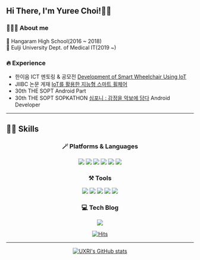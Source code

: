 ## Hi There, I'm Yuree Choi!👍🏻
  
### **👩🏻‍💻 About me**

🏫 Hangaram High School(2016 ~ 2018)  
🏫 Eulji University Dept. of Medical IT(2019 ~)

### **🔥 Experience**
- 한이음 ICT 멘토링 & 공모전 [Development of Smart Wheelchair Using IoT](https://www.hanium.or.kr/portal/project/teamBlogView.do)
- JIIBC 논문 게재 [IoT를 활용한 지능형 스마트 휠체어](http://www.jiibc.kr/bbs/board.php?bo_table=collect_paper&wr_id=3137&yy=2022)
- 30th THE SOPT Android Part
- 30th THE SOPT SOPKATHON [심포니 : 감정을 악보에 담다](https://github.com/THE-SOPT-SOPKATHON-TEAM6/Symphony-Android) Android Developer
---
  
## 💪🏻 Skills

<div align=center>
  
### 🪄 Platforms & Languages
<img src="https://img.shields.io/badge/Android-3DDC84?style=flat-square&logo=Android&logoColor=white"/> <img src="https://img.shields.io/badge/Python-3776AB?sytle=flat-square&logo=Python&logoColor=white"/> <img src="https://img.shields.io/badge/Kotlin-7F52FF?sytle=flat-square&logo=Kotlin&logoColor=white"/> <img src="https://img.shields.io/badge/C-A8B9CC?sytle=flat-square&logo=C&logoColor=white"/> <img src="https://img.shields.io/badge/C++-00599C?sytle=flat-square&logo=C++&logoColor=white"/> <img src="https://img.shields.io/badge/java-007396?sytle=flat-square&logo=Java&logoColor=white"/>
### ⚒ Tools
<img src="https://img.shields.io/badge/Git-F05032?sytle=flat-square&logo=Git&logoColor=white"/> <img src="https://img.shields.io/badge/Github-181717?sytle=flat-square&logo=Github&logoColor=white"/> <img src="https://img.shields.io/badge/GitKraken-179287?sytle=flat-square&logo=GitKraken&logoColor=white"/> <img src="https://img.shields.io/badge/Notion-000000?sytle=flat-square&logo=Notion&logoColor=white"/> <img src="https://img.shields.io/badge/Postman-FF6C37?sytle=flat-square&logo=Postman&logoColor=white"/> 
### 💻 Tech Blog
  <a href="https://velog.io/@uxri/"><img src="https://img.shields.io/badge/velog-20C997?style=flat-square&logo=velog&logoColor=white&link=https://velog.io/@uxri/"/></a>
  
[![Hits](https://hits.seeyoufarm.com/api/count/incr/badge.svg?url=https://github.com/uxri)](https://hits.seeyoufarm.com)
  
--- 
  
[![UXRI's GitHub stats](https://github-readme-stats.vercel.app/api?username=uxri&show_icons=true&theme=dracula)](https://github.com/uxri/github-readme-stats)
  
   </div>
 
 
